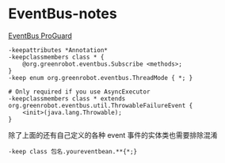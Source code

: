 # EventBus-notes
[EventBus ProGuard](http://greenrobot.org/eventbus/documentation/proguard/)

```
-keepattributes *Annotation*
-keepclassmembers class * {
    @org.greenrobot.eventbus.Subscribe <methods>;
}
-keep enum org.greenrobot.eventbus.ThreadMode { *; }
 
# Only required if you use AsyncExecutor
-keepclassmembers class * extends org.greenrobot.eventbus.util.ThrowableFailureEvent {
    <init>(java.lang.Throwable);
}
```
除了上面的还有自己定义的各种 event 事件的实体类也需要排除混淆
```
-keep class 包名.youreventbean.**{*;}
```
